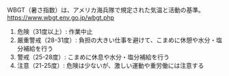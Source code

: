 WBGT（暑さ指数）は、アメリカ海兵隊で規定された気温と活動の基準。
https://www.wbgt.env.go.jp/wbgt.php

1. 危険（31度以上）: 作業中止
2. 厳重警戒（28-31度）: 負担の大きい仕事を避けて、こまめに休憩や水分・塩分補給を行う
3. 警戒（25-28度）: こまめに休息や水分・塩分補給を行う
4. 注意（21-25度）: 危険は少ないが、激しい運動や重労働には注意する

